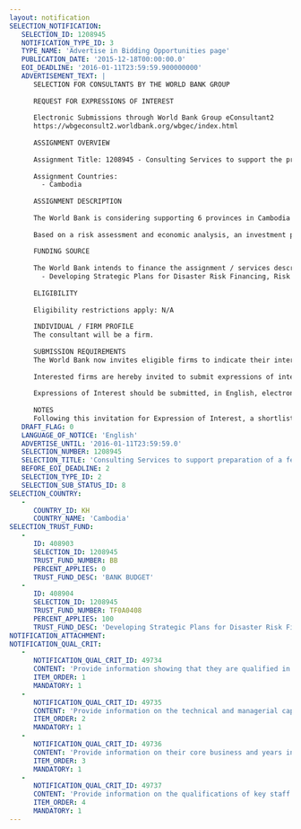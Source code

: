 ```yaml
---
layout: notification
SELECTION_NOTIFICATION: 
   SELECTION_ID: 1208945
   NOTIFICATION_TYPE_ID: 3
   TYPE_NAME: 'Advertise in Bidding Opportunities page'
   PUBLICATION_DATE: '2015-12-18T00:00:00.0'
   EOI_DEADLINE: '2016-01-11T23:59:59.900000000'
   ADVERTISEMENT_TEXT: |
      SELECTION FOR CONSULTANTS BY THE WORLD BANK GROUP
      
      REQUEST FOR EXPRESSIONS OF INTEREST
      
      Electronic Submissions through World Bank Group eConsultant2
      https://wbgeconsult2.worldbank.org/wbgec/index.html
      
      ASSIGNMENT OVERVIEW
      
      Assignment Title: 1208945 - Consulting Services to support the preparation of a feasibility study, a strategic investment plan and build relevant capacity for the proposed South East Asia Disaster Risk Management Project in Cambodia
      
      Assignment Countries:
        - Cambodia
      
      ASSIGNMENT DESCRIPTION
      
      The World Bank is considering supporting 6 provinces in Cambodia through a Disaster Risk Management (DRM) Project with tentative size of US$60 million. This assignment would prepare the project and support the government to develop an investment plan and feasibility study to prioritize resilient rural infrastructure investments and strengthen DRM systems. 
      
      Based on a risk assessment and economic analysis, an investment plan would be proposed, mostly for rural roads, but also water and sanitation facilities, small-scale irrigation, embankments, and drainage canals to strengthen flood control. Non-structural DRM measures and DRM capacity at national level and in the selected provinces would be assessed and a workplan proposed to address identified gaps. Based on the investment plan, a feasibility study for priority investments would be developed with baseline data, preliminary designs, cost estimates, economic analysis, building standards, procurement plan, and ToRs for detailed designs
      
      FUNDING SOURCE
      
      The World Bank intends to finance the assignment / services described below under the following trust fund(s):
        - Developing Strategic Plans for Disaster Risk Financing, Risk Reduction and Hydromet Services in South East Asia
      
      ELIGIBILITY
      
      Eligibility restrictions apply: N/A
      
      INDIVIDUAL / FIRM PROFILE
      The consultant will be a firm. 
      
      SUBMISSION REQUIREMENTS
      The World Bank now invites eligible firms to indicate their interest in providing the services.  Interested firms must provide information indicating that they are qualified to perform the services (brochures, description of similar assignments, experience in similar conditions, availability of appropriate skills among staff, etc. for firms; CV and cover letter for individuals).  Please note that the total size of all attachments should be less than 5MB.  Consultants may associate to enhance their qualifications.
      
      Interested firms are hereby invited to submit expressions of interest.
      
      Expressions of Interest should be submitted, in English, electronically through World Bank Group eTendering (https://wbgeconsult2.worldbank.org/wbgec/index.html)
      
      NOTES
      Following this invitation for Expression of Interest, a shortlist of qualified firms will be formally invited to submit proposals.  Shortlisting and selection will be subject to the availability of funding.
   DRAFT_FLAG: 0
   LANGUAGE_OF_NOTICE: 'English'
   ADVERTISE_UNTIL: '2016-01-11T23:59:59.0'
   SELECTION_NUMBER: 1208945
   SELECTION_TITLE: 'Consulting Services to support preparation of a feasibility study, a strategic investment plan & build relevant capacity for the proposed South East Asia Disaster Risk Management Project in Cambodia'
   BEFORE_EOI_DEADLINE: 2
   SELECTION_TYPE_ID: 2
   SELECTION_SUB_STATUS_ID: 8
SELECTION_COUNTRY: 
   - 
      COUNTRY_ID: KH
      COUNTRY_NAME: 'Cambodia'
SELECTION_TRUST_FUND: 
   - 
      ID: 408903
      SELECTION_ID: 1208945
      TRUST_FUND_NUMBER: BB
      PERCENT_APPLIES: 0
      TRUST_FUND_DESC: 'BANK BUDGET'
   - 
      ID: 408904
      SELECTION_ID: 1208945
      TRUST_FUND_NUMBER: TF0A0408
      PERCENT_APPLIES: 100
      TRUST_FUND_DESC: 'Developing Strategic Plans for Disaster Risk Financing, Risk Reduction and Hydromet Services in South East Asia'
NOTIFICATION_ATTACHMENT: 
NOTIFICATION_QUAL_CRIT: 
   - 
      NOTIFICATION_QUAL_CRIT_ID: 49734
      CONTENT: 'Provide information showing that they are qualified in the field of the assignment.'
      ITEM_ORDER: 1
      MANDATORY: 1
   - 
      NOTIFICATION_QUAL_CRIT_ID: 49735
      CONTENT: 'Provide information on the technical and managerial capabilities of the firm.'
      ITEM_ORDER: 2
      MANDATORY: 1
   - 
      NOTIFICATION_QUAL_CRIT_ID: 49736
      CONTENT: 'Provide information on their core business and years in business.'
      ITEM_ORDER: 3
      MANDATORY: 1
   - 
      NOTIFICATION_QUAL_CRIT_ID: 49737
      CONTENT: 'Provide information on the qualifications of key staff.'
      ITEM_ORDER: 4
      MANDATORY: 1
---
```

